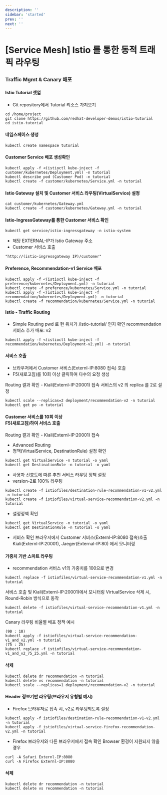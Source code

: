 ```yaml
---
description: ''
sidebar: 'started'
prev: ''
next: ''
---
```


# [Service Mesh] Istio 를 통한 동적 트래픽 라우팅

### Traffic Mgmt & Canary 배포

#### Istio Tutorial 셋업
- Git repository에서 Tutorial 리소스 가져오기
```
cd /home/project
git clone https://github.com/redhat-developer-demos/istio-tutorial
cd istio-tutorial
```

#### 네임스페이스 생성
```
kubectl create namespace tutorial
```

#### Customer Service 배포 생성확인
```
kubectl apply -f <(istioctl kube-inject -f customer/kubernetes/Deployment.yml) -n tutorial
kubectl describe pod (Customer Pod) -n tutorial
kubectl create -f customer/kubernetes/Service.yml -n tutorial
```

#### Istio Gateway 설치 및 Customer 서비스 라우팅(VirtualService) 설정
```
cat customer/kubernetes/Gateway.yml
kubectl create -f customer/kubernetes/Gateway.yml -n tutorial
```


#### Istio-IngressGateway를 통한 Customer 서비스 확인
```
kubectl get service/istio-ingressgateway -n istio-system
```
- 해당 EXTERNAL-IP가 Istio Gateway 주소
- Customer 서비스 호출
```
"http://(istio-ingressgateway IP)/customer"
```


#### Preference, Recommendation-v1 Service 배포
```
kubectl apply -f <(istioctl kube-inject -f preference/kubernetes/Deployment.yml) -n tutorial
kubectl create -f preference/kubernetes/Service.yml -n tutorial
kubectl apply -f <(istioctl kube-inject -f recommendation/kubernetes/Deployment.yml) -n tutorial
kubectl create -f recommendation/kubernetes/Service.yml -n tutorial
```

#### Istio - Traffic Routing
- Simple Routing
pwd 로 현 위치가 /istio-tutorial/ 인지 확인
recommendation 서비스 추가 배포: v2
```
kubectl apply -f <(istioctl kube-inject -f recommendation/kubernetes/Deployment-v2.yml) -n tutorial
```

#### 서비스 호출
- 브라우저에서 Customer 서비스(Externl-IP:8080 접속) 호출
- F5(새로고침)를 10회 이상 클릭하여 다수의 요청 생성

Routing 결과 확인 - Kiali(Externl-IP:20001)
접속 서비스의 v2 의 replica 를 2로 설정
```
kubectl scale --replicas=2 deployment/recommendation-v2 -n tutorial
kubectl get po -n tutorial
```


#### Customer 서비스를 10회 이상 <br>F5(새로고침)하여 서비스 호출
Routing 결과 확인 - Kiali(Externl-IP:20001) 접속

- Advanced Routing
- 정책(VirtualService, DestinationRule) 설정 확인
```
kubectl get VirtualService -n tutorial -o yaml
kubectl get DestinationRule -n tutorial -o yaml
```

- 사용자 선호도에 따른 추천 서비스 라우팅 정책 설정
- version-2로 100% 라우팅
```
kubectl create -f istiofiles/destination-rule-recommendation-v1-v2.yml -n tutorial
kubectl create -f istiofiles/virtual-service-recommendation-v2.yml -n tutorial
```

- 설정정책 확인
```
kubectl get VirtualService -n tutorial -o yaml
kubectl get DestinationRule -n tutorial -o yaml
```

- 서비스 확인
브라우저에서 Customer 서비스(Externl-IP:8080 접속)호출
Kiali(Externl-IP:20001), Jaeger(External-IP:80) 에서 모니터링


#### 가중치 기반 스마트 라우팅
- recommendation 서비스 v1의 가중치를 100으로 변경
```
kubectl replace -f istiofiles/virtual-service-recommendation-v1.yml -n tutorial
```
서비스 호출 및 Kiali(Externl-IP:20001)에서 모니터링
VirtualService 삭제 시, Round-Robin 방식으로 동작
```
kubectl delete -f istiofiles/virtual-service-recommendation-v1.yml -n tutorial
```

Canary 라우팅 비율별 배포 정책 예시
```
(90 : 10)
kubectl apply -f istiofiles/virtual-service-recommendation-v1_and_v2.yml -n tutorial
(75 : 25)
kubectl replace -f istiofiles/virtual-service-recommendation-v1_and_v2_75_25.yml -n tutorial
```

#### 삭제
```
kubectl delete dr recommendation -n tutorial
kubectl delete vs recommendation -n tutorial
kubectl scale --replicas=1 deployment/recommendation-v2 -n tutorial
```

#### Header 정보기반 라우팅(브라우저 유형별 예시)
- Firefox 브라우저로 접속 시, v2로 라우팅되도록 설정
```
kubectl apply -f istiofiles/destination-rule-recommendation-v1-v2.yml -n tutorial
kubectl apply -f istiofiles/virtual-service-firefox-recommendation-v2.yml -n tutorial
```
- Firefox 브라우저와 다른 브라우저에서 접속 확인 Browser 환경이 지원되지 않을 경우
```
curl -A Safari Externl-IP:8080
curl -A Firefox Externl-IP:8080
```


#### 삭제
```
kubectl delete dr recommendation -n tutorial
kubectl delete vs recommendation -n tutorial
```



